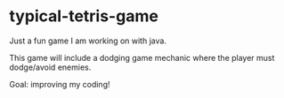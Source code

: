 # typical-tetris-game
Just a fun game I am working on with java.

This game will include a dodging game mechanic where the player must dodge/avoid enemies.

Goal: improving my coding!
